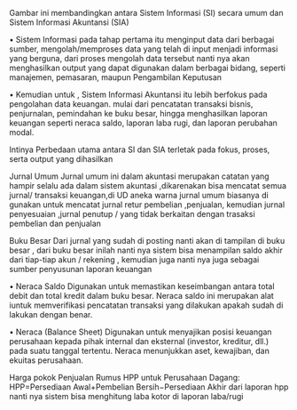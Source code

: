 Gambar ini membandingkan antara Sistem Informasi (SI) secara umum dan Sistem Informasi Akuntansi (SIA) 

•	Sistem Informasi pada tahap pertama itu  menginput data dari berbagai sumber, mengolah/memproses data yang telah di input menjadi informasi yang berguna, dari proses mengolah data tersebut nanti nya akan  menghasilkan output yang dapat digunakan dalam berbagai bidang, seperti manajemen, pemasaran, maupun Pengambilan Keputusan 

•	Kemudian untuk , Sistem Informasi Akuntansi itu lebih  berfokus pada pengolahan data keuangan. mulai dari pencatatan transaksi bisnis, penjurnalan, pemindahan ke buku besar, hingga menghasilkan laporan keuangan seperti neraca saldo, laporan laba rugi, dan laporan perubahan modal. 

Intinya Perbedaan utama antara SI dan SIA terletak pada fokus, proses, serta output yang dihasilkan



Jurnal Umum
Jurnal umum ini dalam akuntasi merupakan catatan yang hampir selalu ada dalam sistem akuntasi ,dikarenakan bisa mencatat semua jurnal/ transaksi keuangan,di UD aneka warna jurnal umum biasanya di gunakan untuk mencatat jurnal retur pembelian ,penjualan, kemudian jurnal penyesuaian ,jurnal penutup  / yang tidak berkaitan dengan trasaksi pembelian dan penjualan

Buku Besar
Dari jurnal yang sudah di posting nanti akan di tampilan di buku besar , dari buku besar inilah nanti nya sistem bisa menampilan saldo akhir dari tiap-tiap akun  / rekening , kemudian juga nanti nya juga sebagai sumber penyusunan laporan keuangan













•  Neraca Saldo
Digunakan untuk memastikan keseimbangan antara total debit dan total kredit dalam buku besar. Neraca saldo ini merupakan alat iuntuk memverifikasi pencatatan transaksi yang dilakukan apakah sudah di lakukan dengan benar.

•  Neraca (Balance Sheet)
Digunakan untuk menyajikan posisi keuangan perusahaan kepada pihak internal dan eksternal (investor, kreditur, dll.) pada suatu tanggal tertentu. Neraca menunjukkan aset, kewajiban, dan ekuitas perusahaan.


Harga pokok Penjualan
Rumus HPP untuk Perusahaan Dagang:
HPP=Persediaan Awal+Pembelian Bersih−Persediaan Akhir
dari laporan hpp nanti nya sistem bisa menghitung laba kotor di laporan laba/rugi

